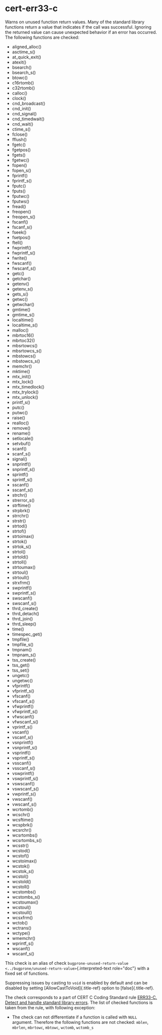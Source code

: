 # cert-err33-c

Warns on unused function return values. Many of the standard library
functions return a value that indicates if the call was successful.
Ignoring the returned value can cause unexpected behavior if an error
has occurred. The following functions are checked:

- aligned_alloc()
- asctime_s()
- at_quick_exit()
- atexit()
- bsearch()
- bsearch_s()
- btowc()
- c16rtomb()
- c32rtomb()
- calloc()
- clock()
- cnd_broadcast()
- cnd_init()
- cnd_signal()
- cnd_timedwait()
- cnd_wait()
- ctime_s()
- fclose()
- fflush()
- fgetc()
- fgetpos()
- fgets()
- fgetwc()
- fopen()
- fopen_s()
- fprintf()
- fprintf_s()
- fputc()
- fputs()
- fputwc()
- fputws()
- fread()
- freopen()
- freopen_s()
- fscanf()
- fscanf_s()
- fseek()
- fsetpos()
- ftell()
- fwprintf()
- fwprintf_s()
- fwrite()
- fwscanf()
- fwscanf_s()
- getc()
- getchar()
- getenv()
- getenv_s()
- gets_s()
- getwc()
- getwchar()
- gmtime()
- gmtime_s()
- localtime()
- localtime_s()
- malloc()
- mbrtoc16()
- mbrtoc32()
- mbsrtowcs()
- mbsrtowcs_s()
- mbstowcs()
- mbstowcs_s()
- memchr()
- mktime()
- mtx_init()
- mtx_lock()
- mtx_timedlock()
- mtx_trylock()
- mtx_unlock()
- printf_s()
- putc()
- putwc()
- raise()
- realloc()
- remove()
- rename()
- setlocale()
- setvbuf()
- scanf()
- scanf_s()
- signal()
- snprintf()
- snprintf_s()
- sprintf()
- sprintf_s()
- sscanf()
- sscanf_s()
- strchr()
- strerror_s()
- strftime()
- strpbrk()
- strrchr()
- strstr()
- strtod()
- strtof()
- strtoimax()
- strtok()
- strtok_s()
- strtol()
- strtold()
- strtoll()
- strtoumax()
- strtoul()
- strtoull()
- strxfrm()
- swprintf()
- swprintf_s()
- swscanf()
- swscanf_s()
- thrd_create()
- thrd_detach()
- thrd_join()
- thrd_sleep()
- time()
- timespec_get()
- tmpfile()
- tmpfile_s()
- tmpnam()
- tmpnam_s()
- tss_create()
- tss_get()
- tss_set()
- ungetc()
- ungetwc()
- vfprintf()
- vfprintf_s()
- vfscanf()
- vfscanf_s()
- vfwprintf()
- vfwprintf_s()
- vfwscanf()
- vfwscanf_s()
- vprintf_s()
- vscanf()
- vscanf_s()
- vsnprintf()
- vsnprintf_s()
- vsprintf()
- vsprintf_s()
- vsscanf()
- vsscanf_s()
- vswprintf()
- vswprintf_s()
- vswscanf()
- vswscanf_s()
- vwprintf_s()
- vwscanf()
- vwscanf_s()
- wcrtomb()
- wcschr()
- wcsftime()
- wcspbrk()
- wcsrchr()
- wcsrtombs()
- wcsrtombs_s()
- wcsstr()
- wcstod()
- wcstof()
- wcstoimax()
- wcstok()
- wcstok_s()
- wcstol()
- wcstold()
- wcstoll()
- wcstombs()
- wcstombs_s()
- wcstoumax()
- wcstoul()
- wcstoull()
- wcsxfrm()
- wctob()
- wctrans()
- wctype()
- wmemchr()
- wprintf_s()
- wscanf()
- wscanf_s()

This check is an alias of check
`bugprone-unused-return-value <../bugprone/unused-return-value>`{.interpreted-text
role="doc"} with a fixed set of functions.

Suppressing issues by casting to `void` is enabled by default and can be
disabled by setting [AllowCastToVoid]{.title-ref} option to
[false]{.title-ref}.

The check corresponds to a part of CERT C Coding Standard rule [ERR33-C.
Detect and handle standard library
errors](https://wiki.sei.cmu.edu/confluence/display/c/ERR33-C.+Detect+and+handle+standard+library+errors).
The list of checked functions is taken from the rule, with following
exception:

- The check can not differentiate if a function is called with `NULL`
  argument. Therefore the following functions are not checked:
  `mblen`, `mbrlen`, `mbrtowc`, `mbtowc`, `wctomb`, `wctomb_s`
